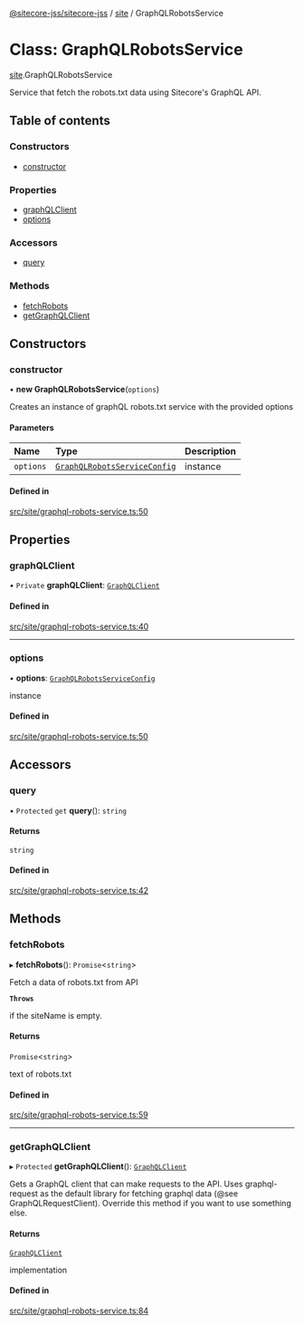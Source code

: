 [@sitecore-jss/sitecore-jss](../README.md) / [site](../modules/site.md) / GraphQLRobotsService

# Class: GraphQLRobotsService

[site](../modules/site.md).GraphQLRobotsService

Service that fetch the robots.txt data using Sitecore's GraphQL API.

## Table of contents

### Constructors

- [constructor](site.GraphQLRobotsService.md#constructor)

### Properties

- [graphQLClient](site.GraphQLRobotsService.md#graphqlclient)
- [options](site.GraphQLRobotsService.md#options)

### Accessors

- [query](site.GraphQLRobotsService.md#query)

### Methods

- [fetchRobots](site.GraphQLRobotsService.md#fetchrobots)
- [getGraphQLClient](site.GraphQLRobotsService.md#getgraphqlclient)

## Constructors

### constructor

• **new GraphQLRobotsService**(`options`)

Creates an instance of graphQL robots.txt service with the provided options

#### Parameters

| Name | Type | Description |
| :------ | :------ | :------ |
| `options` | [`GraphQLRobotsServiceConfig`](../modules/site.md#graphqlrobotsserviceconfig) | instance |

#### Defined in

[src/site/graphql-robots-service.ts:50](https://github.com/Sitecore/jss/blob/129428909/packages/sitecore-jss/src/site/graphql-robots-service.ts#L50)

## Properties

### graphQLClient

• `Private` **graphQLClient**: [`GraphQLClient`](../interfaces/index.GraphQLClient.md)

#### Defined in

[src/site/graphql-robots-service.ts:40](https://github.com/Sitecore/jss/blob/129428909/packages/sitecore-jss/src/site/graphql-robots-service.ts#L40)

___

### options

• **options**: [`GraphQLRobotsServiceConfig`](../modules/site.md#graphqlrobotsserviceconfig)

instance

#### Defined in

[src/site/graphql-robots-service.ts:50](https://github.com/Sitecore/jss/blob/129428909/packages/sitecore-jss/src/site/graphql-robots-service.ts#L50)

## Accessors

### query

• `Protected` `get` **query**(): `string`

#### Returns

`string`

#### Defined in

[src/site/graphql-robots-service.ts:42](https://github.com/Sitecore/jss/blob/129428909/packages/sitecore-jss/src/site/graphql-robots-service.ts#L42)

## Methods

### fetchRobots

▸ **fetchRobots**(): `Promise`<`string`\>

Fetch a data of robots.txt from API

**`Throws`**

if the siteName is empty.

#### Returns

`Promise`<`string`\>

text of robots.txt

#### Defined in

[src/site/graphql-robots-service.ts:59](https://github.com/Sitecore/jss/blob/129428909/packages/sitecore-jss/src/site/graphql-robots-service.ts#L59)

___

### getGraphQLClient

▸ `Protected` **getGraphQLClient**(): [`GraphQLClient`](../interfaces/index.GraphQLClient.md)

Gets a GraphQL client that can make requests to the API. Uses graphql-request as the default
library for fetching graphql data (@see GraphQLRequestClient). Override this method if you
want to use something else.

#### Returns

[`GraphQLClient`](../interfaces/index.GraphQLClient.md)

implementation

#### Defined in

[src/site/graphql-robots-service.ts:84](https://github.com/Sitecore/jss/blob/129428909/packages/sitecore-jss/src/site/graphql-robots-service.ts#L84)
